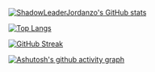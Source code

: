 [![ShadowLeaderJordanzo's GitHub stats](https://github-readme-stats.vercel.app/api?username=ShadowLeaderJordanzo&count_private=true&show_icons=true&theme=transparent)](https://github.com/anuraghazra/github-readme-stats)

[![Top Langs](https://github-readme-stats.vercel.app/api/top-langs/?username=shadowleaderjordanzo&card_width=600)](https://github.com/anuraghazra/github-readme-stats)

[![GitHub Streak](https://streak-stats.demolab.com?user=shadowleaderjordanzo&theme=dracula&type=png)](https://git.io/streak-stats)

[![Ashutosh's github activity graph](https://github-readme-activity-graph.cyclic.app/graph?username=shadowleaderjordanzo&bg_color=1F222E&color=F8D866&line=F85D7F&point=FFFFFF&hide_border=true)](https://github.com/ashutosh00710/github-readme-activity-graph)
